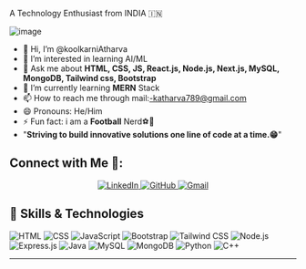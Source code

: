 A Technology Enthusiast from INDIA 🇮🇳 


![image](https://github.com/user-attachments/assets/d58f0f6c-b38f-4046-bfa9-362183e5b833)

- 👋 Hi, I’m @koolkarniAtharva
- 👀 I’m interested in learning AI/ML
- 💬 Ask me about **HTML, CSS, JS, React.js, Node.js, Next.js, MySQL, MongoDB, Tailwind css, Bootstrap**
- 🌱 I’m currently learning **MERN** Stack
- 📫 How to reach me through mail:-katharva789@gmail.com
- 😄 Pronouns: He/Him
- ⚡ Fun fact: i am a **Football** Nerd⚽🥅
- "**Striving to build innovative solutions one line of code at a time.😁**"

## Connect with Me 🔗:

<div align="center">
  <a href="https://www.linkedin.com/in/atharva-kulkarni-397221275" target="_blank">
    <img src="https://img.shields.io/badge/LinkedIn-0077B5?style=for-the-badge&logo=linkedin&logoColor=white" alt="LinkedIn">
  </a>
  <a href="https://github.com/koolkarniAtharva" target="_blank">
    <img src="https://img.shields.io/badge/GitHub-333?style=for-the-badge&logo=github&logoColor=white" alt="GitHub">
  </a>
  <a href="mailto:katharva789@gmail.com" target="_blank">
    <img src="https://img.shields.io/badge/Gmail-D93025?style=for-the-badge&logo=gmail&logoColor=white" alt="Gmail">
  </a>
</div>

## 🚀 Skills & Technologies

![HTML](https://img.shields.io/badge/-HTML-E34F26?logo=html5&logoColor=white&style=flat-square)
![CSS](https://img.shields.io/badge/-CSS-1572B6?logo=css3&logoColor=white&style=flat-square)
![JavaScript](https://img.shields.io/badge/-JavaScript-F7DF1E?logo=javascript&logoColor=black&style=flat-square)
![Bootstrap](https://img.shields.io/badge/-Bootstrap-563D7C?logo=bootstrap&logoColor=white&style=flat-square)
![Tailwind CSS](https://img.shields.io/badge/-Tailwind%20CSS-06B6D4?logo=tailwindcss&logoColor=white&style=flat-square)
![Node.js](https://img.shields.io/badge/-Node.js-339933?logo=node.js&logoColor=white&style=flat-square)
![Express.js](https://img.shields.io/badge/-Express.js-000000?logo=express&logoColor=white&style=flat-square)
![Java](https://img.shields.io/badge/-Java-007396?logo=java&logoColor=white&style=flat-square)
![MySQL](https://img.shields.io/badge/-MySQL-4479A1?logo=mysql&logoColor=white&style=flat-square)
![MongoDB](https://img.shields.io/badge/-MongoDB-47A248?logo=mongodb&logoColor=white&style=flat-square)
![Python](https://img.shields.io/badge/-Python-3776AB?logo=python&logoColor=white&style=flat-square)
![C++](https://img.shields.io/badge/-C++-00599C?logo=c%2B%2B&logoColor=white&style=flat-square)

---

<!---
koolkarniAtharva/koolkarniAtharva is a ✨ special ✨ repository because its `README.md` (this file) appears on your GitHub profile.
You can click the Preview link to take a look at your changes.
--->
